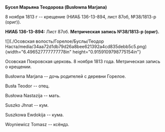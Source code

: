 **Бусел Марьяна Теодорова (Busłowna Marjana)**

8 ноября 1813 г -- крещение (НИАБ 136-13-894, лист 87об, №38/1813-р
(ориг)).

**НИАБ 136-13-894:** Лист 87об. **Метрическая запись №38/1813-р
(ориг).**

![](./Осовская волость/Горелое/Буслы/Теодор Наста/media/34aa72d1db79d26a8bee621392a4cd835debb5c5.png){width="6.496527777777778in"
height="0.9159109798775154in"}

Осовская Покровская церковь. 8 ноября 1813 года. Метрическая запись о
крещении.

Busłowna Marjana -- дочь родителей с деревни Горелое.

Busła Teodor -- отец.

Busłowa Nastazija -- мать.

Suszko Jhnat -- кум.

Suszkowa Ewdokija -- кума.

Woyniewicz Tomasz -- ксёндз.
